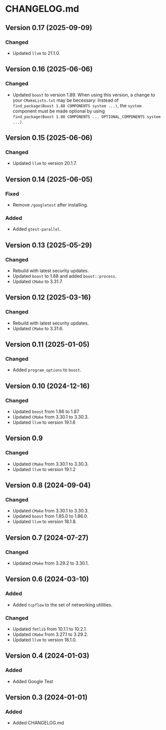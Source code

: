 # CHANGELOG.md

## Version 0.17 (2025-09-09)
### Changed
- Updated `llvm` to 21.1.0.

## Version 0.16 (2025-06-06)
### Changed
- Updated `boost` to version 1.89. When using this version, a change to your `CMakeLists.txt` may be becessary: Instead of <br> `find_package(Boost 1.88 COMPONENTS system ...)`, the `system` component must be made optional by using <br> `find_package(Boost 1.88 COMPONENTS ... OPTIONAL_COMPONENTS system ...)`.

## Version 0.15 (2025-06-06)
### Changed
- Updated `llvm` to version 20.1.7.

## Version 0.14 (2025-06-05)
### Fixed
- Remove `/googletest` after installing.
### Added
- Added `gtest-parallel`.

## Version 0.13 (2025-05-29)
### Changed
- Rebuild with latest security updates.
- Updated `boost` to 1.88 and added `boost::process`.
- Updated `CMake` to 3.31.7.

## Version 0.12 (2025-03-16)
### Changed
- Rebuild with latest security updates.
- Updated `CMake` to 3.31.6.

## Version 0.11 (2025-01-05)
### Changed
- Added `program_options` to `boost`.

## Version 0.10 (2024-12-16)
### Changed
- Updated `boost` from 1.86 to 1.87
- Updated `CMake` from 3.30.1 to 3.30.3.
- Updated `llvm` to version 19.1.6

## Version 0.9
### Changed
- Updated `CMake` from 3.30.1 to 3.30.3.
- Updated `llvm` to version 19.1.2

## Version 0.8 (2024-09-04)
### Changed
- Updated `CMake` from 3.30.1 to 3.30.3.
- Updated `boost` from 1.85.0 to 1.86.0.
- Updated `llvm` to version 18.1.8.

## Version 0.7 (2024-07-27)
### Changed
- Updated `CMake` from 3.29.2 to 3.30.1.

## Version 0.6 (2024-03-10)
### Added
- Added `tcpflow` to the set of networking utilities.
### Changed
- Updated `fmtlib` from 10.1.1 to 10.2.1.
- Updated `CMake` from 3.27.1 to 3.29.2.
- Updated `llvm` to version 18.1.0.

## Version 0.4 (2024-01-03)
### Added

- Added Google Test

## Version 0.3 (2024-01-01)
### Added

- Added CHANGELOG.md
